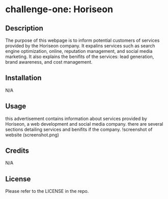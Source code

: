 # challenge-one: Horiseon 

## Description

The purpose of this webpage is to inform potential customers of services provided by the Horiseon company. It expalins services such as search engine optimization, online, reputation management, and social media marketing. It also explains the benifits of the  services: lead generation, brand awareness, and cost management.  

## Installation

N/A

## Usage

this advertisement contains information about services provided by Horiseon, a web development and social media company. there are several sections detailing services and benifits if the company. 
!screenshot of website (screenshot.png)
## Credits

N/A

## License

Please refer to the LICENSE in the repo.
